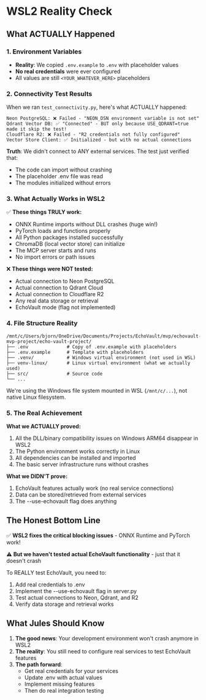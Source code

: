 # WSL2 Reality Check

## What ACTUALLY Happened

### 1. Environment Variables
- **Reality**: We copied `.env.example` to `.env` with placeholder values
- **No real credentials** were ever configured
- All values are still `<YOUR_WHATEVER_HERE>` placeholders

### 2. Connectivity Test Results
When we ran `test_connectivity.py`, here's what ACTUALLY happened:

```
Neon PostgreSQL: ❌ Failed - "NEON_DSN environment variable is not set"
Qdrant Vector DB: ✅ "Connected" - BUT only because USE_QDRANT=true made it skip the test!
Cloudflare R2: ❌ Failed - "R2 credentials not fully configured"
Vector Store Client: ✅ Initialized - but with no actual connections
```

**Truth**: We didn't connect to ANY external services. The test just verified that:
- The code can import without crashing
- The placeholder .env file was read
- The modules initialized without errors

### 3. What Actually Works in WSL2

✅ **These things TRULY work:**
- ONNX Runtime imports without DLL crashes (huge win!)
- PyTorch loads and functions properly
- All Python packages installed successfully
- ChromaDB (local vector store) can initialize
- The MCP server starts and runs
- No import errors or path issues

❌ **These things were NOT tested:**
- Actual connection to Neon PostgreSQL
- Actual connection to Qdrant Cloud
- Actual connection to Cloudflare R2
- Any real data storage or retrieval
- EchoVault mode (flag not implemented)

### 4. File Structure Reality
```
/mnt/c/Users/bjorn/OneDrive/Documents/Projects/EchoVault/mvp/echovault-mvp-project/echo-vault-project/
├── .env              # Copy of .env.example with placeholders
├── .env.example      # Template with placeholders
├── .venv/            # Windows virtual environment (not used in WSL)
├── venv-linux/       # Linux virtual environment (what we actually used)
├── src/              # Source code
└── ...
```

We're using the Windows file system mounted in WSL (`/mnt/c/...`), not native Linux filesystem.

### 5. The Real Achievement

**What we ACTUALLY proved:**
1. All the DLL/binary compatibility issues on Windows ARM64 disappear in WSL2
2. The Python environment works correctly in Linux
3. All dependencies can be installed and imported
4. The basic server infrastructure runs without crashes

**What we DIDN'T prove:**
1. EchoVault features actually work (no real service connections)
2. Data can be stored/retrieved from external services
3. The --use-echovault flag does anything

## The Honest Bottom Line

✅ **WSL2 fixes the critical blocking issues** - ONNX Runtime and PyTorch work!

⚠️ **But we haven't tested actual EchoVault functionality** - just that it doesn't crash

To REALLY test EchoVault, you need to:
1. Add real credentials to .env
2. Implement the --use-echovault flag in server.py
3. Test actual connections to Neon, Qdrant, and R2
4. Verify data storage and retrieval works

## What Jules Should Know

1. **The good news**: Your development environment won't crash anymore in WSL2
2. **The reality**: You still need to configure real services to test EchoVault features
3. **The path forward**: 
   - Get real credentials for your services
   - Update .env with actual values
   - Implement missing features
   - Then do real integration testing 